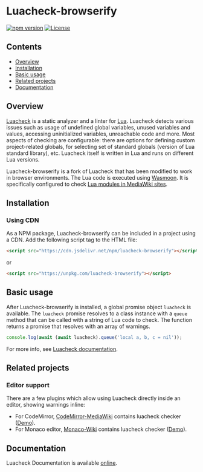 # Luacheck-browserify

[![npm version](https://badge.fury.io/js/luacheck-browserify.svg)](https://www.npmjs.com/package/luacheck-browserify)
[![License](https://img.shields.io/badge/License-MIT-brightgreen.svg)](LICENSE)

## Contents

* [Overview](#overview)
* [Installation](#installation)
* [Basic usage](#basic-usage)
* [Related projects](#related-projects)
* [Documentation](#documentation)

## Overview

[Luacheck](https://github.com/mpeterv/luacheck) is a static analyzer and a linter for [Lua](http://www.lua.org). Luacheck detects various issues such as usage of undefined global variables, unused variables and values, accessing uninitialized variables, unreachable code and more. Most aspects of checking are configurable: there are options for defining custom project-related globals, for selecting set of standard globals (version of Lua standard library), etc. Luacheck itself is written in Lua and runs on different Lua versions.

Luacheck-browserify is a fork of Luacheck that has been modified to work in browser environments. The Lua code is executed using [Wasmoon](https://github.com/ceifa/wasmoon). It is specifically configured to check [Lua modules in MediaWiki sites](https://www.mediawiki.org/wiki/Lua/Overview).

## Installation

### Using CDN

As a NPM package, Luacheck-browserify can be included in a project using a CDN. Add the following script tag to the HTML file:

```html
<script src="https://cdn.jsdelivr.net/npm/luacheck-browserify"></script>
```

or

```html
<script src="https://unpkg.com/luacheck-browserify"></script>
```

## Basic usage

After Luacheck-browserify is installed, a global promise object `luacheck` is available. The `luacheck` promise resolves to a class instance with a `queue` method that can be called with a string of Lua code to check. The function returns a promise that resolves with an array of warnings.

```javascript
console.log(await (await luacheck).queue('local a, b, c = nil'));
```

For more info, see [Luacheck documentation](https://luacheck.readthedocs.io/en/stable/).

## Related projects

### Editor support

There are a few plugins which allow using Luacheck directly inside an editor, showing warnings inline:

* For CodeMirror, [CodeMirror-MediaWiki](https://github.com/bhsd-harry/codemirror-mediawiki) contains luacheck checker ([Demo](https://bhsd-harry.github.io/codemirror-mediawiki/#Lua)).
* For Monaco editor, [Monaco-Wiki](https://github.com/bhsd-harry/monaco-wiki) contains luacheck checker ([Demo](https://bhsd-harry.github.io/monaco-wiki/#Lua)).

## Documentation

Luacheck Documentation is available [online](https://luacheck.readthedocs.io/en/stable/).

